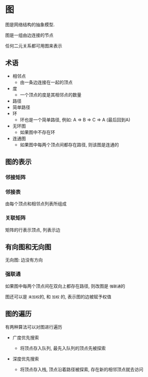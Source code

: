 

# 图

图是网络结构的抽象模型.

图是一组由边连接的节点

任何二元关系都可用图来表示

## 术语

+ 相邻点
  + 由一条边连接在一起的顶点
+ 度
  + 一个顶点的度是其相邻点的数量
+ 路径
+ 简单路径
+ 环
  + 环也是一个简单路径, 例如: A => B => C => A (最后回到A)
+ 无环图
  + 如果图中不存在环
+ 连通图
  + 如果图中每两个顶点间都存在路径, 则该图是连通的

## 图的表示

### 邻接矩阵

### 邻接表
由每个顶点和相邻点列表所组成

### 关联矩阵
矩阵的行表示顶点, 列表示边


## 有向图和无向图

无向图: 边没有方向

### 强联通

如果图中每两个顶点间在双向上都存在路径, 则改图是 `强联通`的

图还可以是 `未加权`的, 和 `加权` 的, 表示图的边被赋予权值


## 图的遍历

有两种算法可以对图进行遍历

+ 广度优先搜索
  + 将顶点存入队列, 最先入队列的顶点先被探索

+ 深度优先搜索
  + 将顶点存入栈, 顶点沿着路径被探索, 存在新的相邻顶点就去访问



